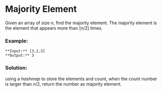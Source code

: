 # Majority Element

Given an array of size $n$, find the majority element. The majority element is the element that appears more than $[n/2]$ times.

### Example:
```
**Input:** [3,2,3]
**Output:** 3
```

### Solution:
using a *hashmap* to store the elements and count, when the count number is larger than $n/2$, return the number as majority element.